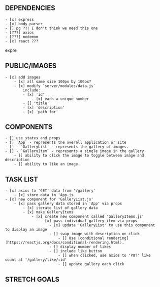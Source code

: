 ##       DEPENDENCIES      ##
    - [x] express
    - [x] body-parser
    - [] pg ??? I don't think we need this one
    - [???] axios
    - [???] nodemon
    - [x] react ???

 expre
##       PUBLIC/IMAGES      ##
    - [x] add images
        - [x] all same size 100px by 100px?
        - [x] modify `server/modules/data.js`
            include:
            - [x] 'id'
                - [x] each a unique number
            - [] 'title'
            - [x] 'description'
            - [x] 'path for'


##       COMPONENTS       ##
    - [] use states and props
    - [] `App` - represents the overall application or site
    - [] - `GalleryList` - represents the gallery of images.
    - [] - `GalleryItem` - represents a single image in the gallery
        - [] ability to click the image to toggle between image and description
        - [] ability to like an image.


##       TASK LIST       ##
    - [x] axios to 'GET' data from '/gallery'
        - [x] store data in 'App.js
    - [x] new component for 'GalleryList.js'
        - [x] pass gallery data stored in 'App' via props
            - [x] iterate list of gallery data
            - [x] make GalleryItems
                - [x] create new component called 'GalleryItems.js'
                    - [x] pass individual gallery item via props
                        - [x] update 'GalleryList' to use this component to display an image
                        - [] swap image with description on click
                            - [] Use [conditional rendering](https://reactjs.org/docs/conditional-rendering.html).
                        - [] display number of likes
                        - [] include like button
                            - [] when clicked, use axios to 'PUT' like count at '/gallery/like/:id'
                            - [] update gallery each click


##       STRETCH GOALS      ##